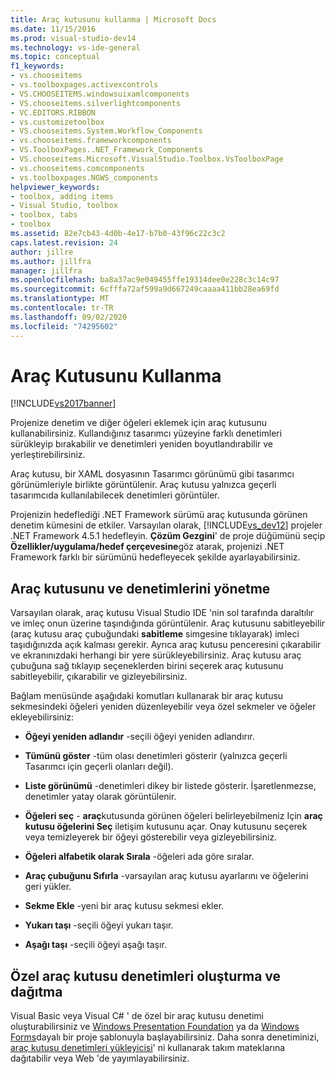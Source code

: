 ```yaml
---
title: Araç kutusunu kullanma | Microsoft Docs
ms.date: 11/15/2016
ms.prod: visual-studio-dev14
ms.technology: vs-ide-general
ms.topic: conceptual
f1_keywords:
- vs.chooseitems
- vs.toolboxpages.activexcontrols
- VS.CHOOSEITEMS.windowsuixamlcomponents
- VS.chooseitems.silverlightcomponents
- VC.EDITORS.RIBBON
- vs.customizetoolbox
- VS.chooseitems.System.Workflow_Components
- vs.chooseitems.frameworkcomponents
- VS.ToolboxPages..NET_Framework_Components
- VS.chooseitems.Microsoft.VisualStudio.Toolbox.VsToolboxPage
- vs.chooseitems.comcomponents
- vs.toolboxpages.NGWS_components
helpviewer_keywords:
- toolbox, adding items
- Visual Studio, toolbox
- toolbox, tabs
- toolbox
ms.assetid: 82e7cb43-4d0b-4e17-b7b0-43f96c22c3c2
caps.latest.revision: 24
author: jillre
ms.author: jillfra
manager: jillfra
ms.openlocfilehash: ba8a37ac9e049455ffe19314dee0e228c3c14c97
ms.sourcegitcommit: 6cfffa72af599a9d667249caaaa411bb28ea69fd
ms.translationtype: MT
ms.contentlocale: tr-TR
ms.lasthandoff: 09/02/2020
ms.locfileid: "74295602"
---
```

# <a name="using-the-toolbox"></a>Araç Kutusunu Kullanma
[!INCLUDE[vs2017banner](../includes/vs2017banner.md)]

Projenize denetim ve diğer öğeleri eklemek için araç kutusunu kullanabilirsiniz. Kullandığınız tasarımcı yüzeyine farklı denetimleri sürükleyip bırakabilir ve denetimleri yeniden boyutlandırabilir ve yerleştirebilirsiniz.

 Araç kutusu, bir XAML dosyasının Tasarımcı görünümü gibi tasarımcı görünümleriyle birlikte görüntülenir. Araç kutusu yalnızca geçerli tasarımcıda kullanılabilecek denetimleri görüntüler.

 Projenizin hedeflediği .NET Framework sürümü araç kutusunda görünen denetim kümesini de etkiler. Varsayılan olarak, [!INCLUDE[vs_dev12](../includes/vs-dev12-md.md)] projeler .NET Framework 4.5.1 hedefleyin. **Çözüm Gezgini**' de proje düğümünü seçip **Özellikler/uygulama/hedef çerçevesine**göz atarak, projenizi .NET Framework farklı bir sürümünü hedefleyecek şekilde ayarlayabilirsiniz.

## <a name="managing-the-toolbox-and-its-controls"></a>Araç kutusunu ve denetimlerini yönetme
 Varsayılan olarak, araç kutusu Visual Studio IDE 'nin sol tarafında daraltılır ve imleç onun üzerine taşındığında görüntülenir. Araç kutusunu sabitleyebilir (araç kutusu araç çubuğundaki **sabitleme** simgesine tıklayarak) imleci taşıdığınızda açık kalması gerekir. Ayrıca araç kutusu penceresini çıkarabilir ve ekranınızdaki herhangi bir yere sürükleyebilirsiniz. Araç kutusu araç çubuğuna sağ tıklayıp seçeneklerden birini seçerek araç kutusunu sabitleyebilir, çıkarabilir ve gizleyebilirsiniz.

 Bağlam menüsünde aşağıdaki komutları kullanarak bir araç kutusu sekmesindeki öğeleri yeniden düzenleyebilir veya özel sekmeler ve öğeler ekleyebilirsiniz:

- **Öğeyi yeniden adlandır** -seçili öğeyi yeniden adlandırır.

- **Tümünü göster** -tüm olası denetimleri gösterir (yalnızca geçerli Tasarımcı için geçerli olanları değil).

- **Liste görünümü** -denetimleri dikey bir listede gösterir. İşaretlenmezse, denetimler yatay olarak görüntülenir.

- **Öğeleri seç** - **araç**kutusunda görünen öğeleri belirleyebilmeniz Için **araç kutusu öğelerini Seç** iletişim kutusunu açar. Onay kutusunu seçerek veya temizleyerek bir öğeyi gösterebilir veya gizleyebilirsiniz.

- **Öğeleri alfabetik olarak Sırala** -öğeleri ada göre sıralar.

- **Araç çubuğunu Sıfırla** -varsayılan araç kutusu ayarlarını ve öğelerini geri yükler.

- **Sekme Ekle** -yeni bir araç kutusu sekmesi ekler.

- **Yukarı taşı** -seçili öğeyi yukarı taşır.

- **Aşağı taşı** -seçili öğeyi aşağı taşır.

## <a name="creating-and-distributing-custom-toolbox-controls"></a>Özel araç kutusu denetimleri oluşturma ve dağıtma
 Visual Basic veya Visual C# ' de özel bir araç kutusu denetimi oluşturabilirsiniz ve [Windows Presentation Foundation](../extensibility/creating-a-wpf-toolbox-control.md) ya da [Windows Forms](../misc/how-to-create-a-toolbox-control-that-uses-windows-forms.md)dayalı bir proje şablonuyla başlayabilirsiniz. Daha sonra denetiminizi, [araç kutusu denetimleri yükleyicisi](http://www.unicode.org/versions/Unicode5.2.0/ch04.pdf)' ni kullanarak takım mateklarına dağıtabilir veya Web 'de yayımlayabilirsiniz.

